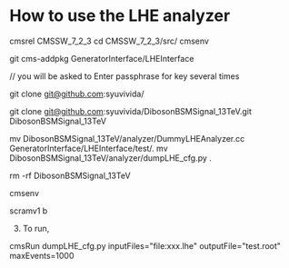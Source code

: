How to use the LHE analyzer
======================

  cmsrel CMSSW_7_2_3
  cd CMSSW_7_2_3/src/
  cmsenv

  git cms-addpkg GeneratorInterface/LHEInterface

// you will be asked to Enter passphrase for key several times

  git clone git@github.com:syuvivida/

  git clone git@github.com:syuvivida/DibosonBSMSignal_13TeV.git DibosonBSMSignal_13TeV

  mv DibosonBSMSignal_13TeV/analyzer/DummyLHEAnalyzer.cc GeneratorInterface/LHEInterface/test/.
  mv DibosonBSMSignal_13TeV/analyzer/dumpLHE_cfg.py .  

  rm -rf DibosonBSMSignal_13TeV

  cmsenv

  scramv1 b

 3. To run,

  cmsRun dumpLHE_cfg.py inputFiles="file:xxx.lhe" outputFile="test.root" maxEvents=1000
